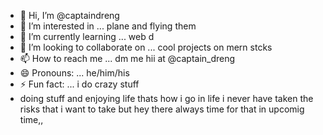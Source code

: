 - 👋 Hi, I’m @captaindreng
- 👀 I’m interested in ... plane and flying them
- 🌱 I’m currently learning ... web d 
- 💞️ I’m looking to collaborate on ... cool projects on mern stcks
- 📫 How to reach me ... dm me hii at @captain_dreng
- 😄 Pronouns: ... he/him/his
- ⚡ Fun fact: ... i do crazy stuff
- doing stuff and enjoying life thats how i go in life i never have taken the risks that i want to take but hey there always time for that in upcomig time,,
<!---
captaindreng/captaindreng is a ✨ special ✨ repository because its `README.md` (this file) appears on your GitHub profile.
You can click the Preview link to take a look at your changes.
--->
